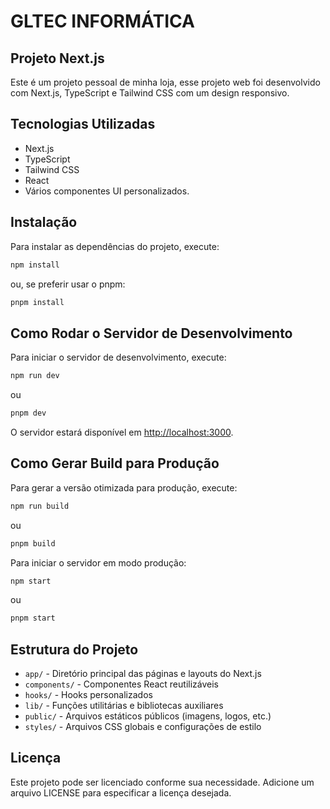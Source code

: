 # GLTEC INFORMÁTICA

## Projeto Next.js

Este é um projeto pessoal de minha loja, esse projeto web foi desenvolvido com Next.js, TypeScript e Tailwind CSS com um design responsivo.

## Tecnologias Utilizadas

- Next.js
- TypeScript
- Tailwind CSS
- React
- Vários componentes UI personalizados.

## Instalação

Para instalar as dependências do projeto, execute:

```bash
npm install
```

ou, se preferir usar o pnpm:

```bash
pnpm install
```

## Como Rodar o Servidor de Desenvolvimento

Para iniciar o servidor de desenvolvimento, execute:

```bash
npm run dev
```

ou

```bash
pnpm dev
```

O servidor estará disponível em [http://localhost:3000](http://localhost:3000).

## Como Gerar Build para Produção

Para gerar a versão otimizada para produção, execute:

```bash
npm run build
```

ou

```bash
pnpm build
```

Para iniciar o servidor em modo produção:

```bash
npm start
```

ou

```bash
pnpm start
```

## Estrutura do Projeto

- `app/` - Diretório principal das páginas e layouts do Next.js
- `components/` - Componentes React reutilizáveis
- `hooks/` - Hooks personalizados
- `lib/` - Funções utilitárias e bibliotecas auxiliares
- `public/` - Arquivos estáticos públicos (imagens, logos, etc.)
- `styles/` - Arquivos CSS globais e configurações de estilo

## Licença

Este projeto pode ser licenciado conforme sua necessidade. Adicione um arquivo LICENSE para especificar a licença desejada.
